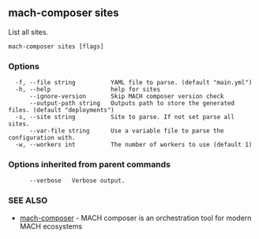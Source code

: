 ## mach-composer sites

List all sites.

```
mach-composer sites [flags]
```

### Options

```
  -f, --file string          YAML file to parse. (default "main.yml")
  -h, --help                 help for sites
      --ignore-version       Skip MACH composer version check
      --output-path string   Outputs path to store the generated files. (default "deployments")
  -s, --site string          Site to parse. If not set parse all sites.
      --var-file string      Use a variable file to parse the configuration with.
  -w, --workers int          The number of workers to use (default 1)
```

### Options inherited from parent commands

```
      --verbose   Verbose output.
```

### SEE ALSO

* [mach-composer](mach-composer.md)	 - MACH composer is an orchestration tool for modern MACH ecosystems

